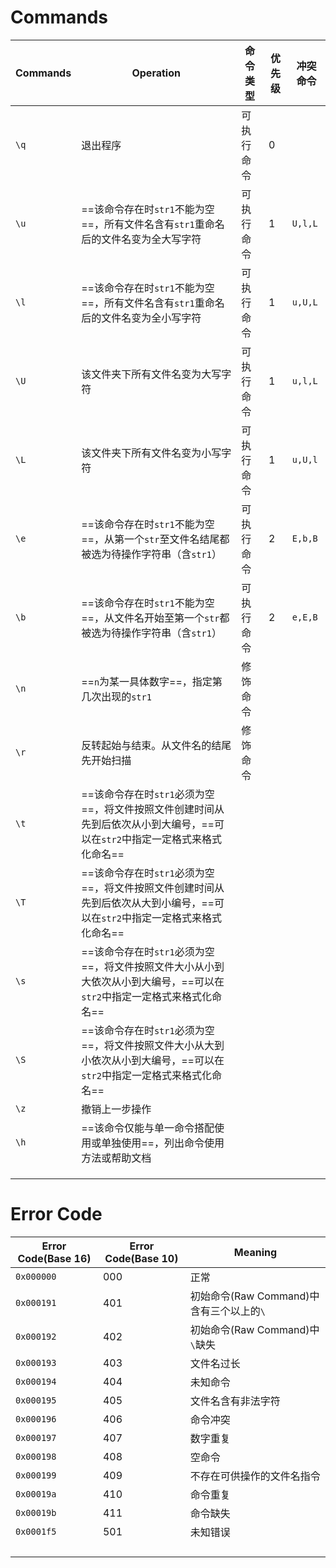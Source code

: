 # Commands

| Commands | Operation                                                    | 命令类型   | 优先级 | 冲突命令 |
| -------- | ------------------------------------------------------------ | ---------- | ------ | -------- |
| `\q`     | 退出程序                                                     | 可执行命令 | 0      |          |
| `\u`     | ==该命令存在时`str1`不能为空==，所有文件名含有`str1`重命名后的文件名变为全大写字符 | 可执行命令 | 1      | `U,l,L`  |
| `\l`     | ==该命令存在时`str1`不能为空==，所有文件名含有`str1`重命名后的文件名变为全小写字符 | 可执行命令 | 1      | `u,U,L`  |
| `\U`     | 该文件夹下所有文件名变为大写字符                             | 可执行命令 | 1      | `u,l,L`  |
| `\L`     | 该文件夹下所有文件名变为小写字符                             | 可执行命令 | 1      | `u,U,l`  |
| `\e`     | ==该命令存在时`str1`不能为空==，从第一个`str`至文件名结尾都被选为待操作字符串（含`str1`） | 可执行命令 | 2      | `E,b,B`  |
| `\b`     | ==该命令存在时`str1`不能为空==，从文件名开始至第一个`str`都被选为待操作字符串（含`str1`） | 可执行命令 | 2      | `e,E,B`  |
| `\n`     | ==`n`为某一具体数字==，指定第几次出现的`str1`                | 修饰命令   |        |          |
| `\r`     | 反转起始与结束。从文件名的结尾先开始扫描                     | 修饰命令   |        |          |
| `\t`     | ==该命令存在时`str1`必须为空==，将文件按照文件创建时间从先到后依次从小到大编号，==可以在`str2`中指定一定格式来格式化命名== |            |        |          |
| `\T`     | ==该命令存在时`str1`必须为空==，将文件按照文件创建时间从先到后依次从大到小编号，==可以在`str2`中指定一定格式来格式化命名== |            |        |          |
| `\s`     | ==该命令存在时`str1`必须为空==，将文件按照文件大小从小到大依次从小到大编号，==可以在`str2`中指定一定格式来格式化命名== |            |        |          |
| `\S`     | ==该命令存在时`str1`必须为空==，将文件按照文件大小从大到小依次从小到大编号，==可以在`str2`中指定一定格式来格式化命名== |            |        |          |
| `\z`     | 撤销上一步操作                                               |            |        |          |
| `\h`     | ==该命令仅能与单一命令搭配使用或单独使用==，列出命令使用方法或帮助文档 |            |        |          |
|          |                                                              |            |        |          |
|          |                                                              |            |        |          |
|          |                                                              |            |        |          |

# Error Code

| Error Code(Base 16) | Error Code(Base 10) | Meaning                                  |
| ------------------- | ------------------- | ---------------------------------------- |
| `0x000000`          | 000                 | 正常                                     |
| `0x000191`          | 401                 | 初始命令(Raw Command)中含有三个以上的`\` |
| `0x000192`          | 402                 | 初始命令(Raw Command)中`\`缺失           |
| `0x000193`          | 403                 | 文件名过长                               |
| `0x000194`          | 404                 | 未知命令                                 |
| `0x000195`          | 405                 | 文件名含有非法字符                       |
| `0x000196`          | 406                 | 命令冲突                                 |
| `0x000197`          | 407                 | 数字重复                                 |
| `0x000198`          | 408                 | 空命令                                   |
| `0x000199`          | 409                 | 不存在可供操作的文件名指令               |
| `0x00019a`          | 410                 | 命令重复                                 |
| `0x00019b`          | 411                 | 命令缺失                                 |
| `0x0001f5`          | 501                 | 未知错误                                 |
|                     |                     |                                          |
|                     |                     |                                          |
|                     |                     |                                          |
|                     |                     |                                          |

